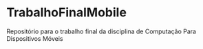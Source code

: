 # TrabalhoFinalMobile
Repositório para o trabalho final da disciplina de Computação Para Dispositivos Móveis
